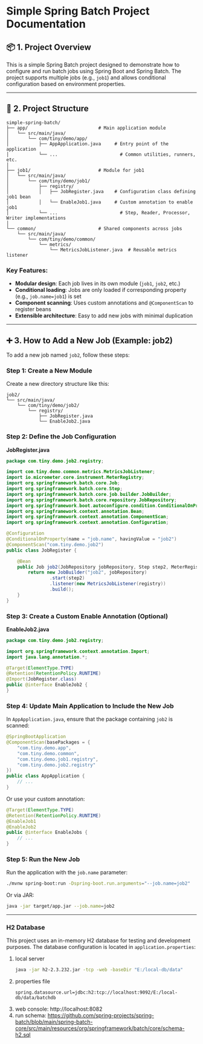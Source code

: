 # Simple Spring Batch Project Documentation

## 📦 1. Project Overview

This is a simple Spring Batch project designed to demonstrate how to configure and run batch jobs using Spring Boot and Spring Batch. The project supports multiple jobs (e.g., `job1`) and allows conditional configuration based on environment properties.

---

## 🧱 2. Project Structure

```
simple-spring-batch/
├── app/                          # Main application module
│   └── src/main/java/
│       └── com/tiny/demo/app/
│           ├── AppApplication.java     # Entry point of the application
│           └── ...                       # Common utilities, runners, etc.
│
├── job1/                         # Module for job1
│   └── src/main/java/
│       └── com/tiny/demo/job1/
│           ├── registry/
│           │   ├── JobRegister.java    # Configuration class defining job1 bean
│           │   └── EnableJob1.java     # Custom annotation to enable job1
│           └── ...                       # Step, Reader, Processor, Writer implementations
│
└── common/                       # Shared components across jobs
    └── src/main/java/
        └── com/tiny/demo/common/
            └── metrics/
                └── MetricsJobListener.java  # Reusable metrics listener
```


### Key Features:
- **Modular design**: Each job lives in its own module (`job1`, `job2`, etc.)
- **Conditional loading**: Jobs are only loaded if corresponding property (e.g., `job.name=job1`) is set
- **Component scanning**: Uses custom annotations and `@ComponentScan` to register beans
- **Extensible architecture**: Easy to add new jobs with minimal duplication

---

## ➕ 3. How to Add a New Job (Example: job2)

To add a new job named `job2`, follow these steps:

### Step 1: Create a New Module

Create a new directory structure like this:

```
job2/
└── src/main/java/
    └── com/tiny/demo/job2/
        └── registry/
            ├── JobRegister.java
            └── EnableJob2.java
```


### Step 2: Define the Job Configuration

**JobRegister.java**
```java
package com.tiny.demo.job2.registry;

import com.tiny.demo.common.metrics.MetricsJobListener;
import io.micrometer.core.instrument.MeterRegistry;
import org.springframework.batch.core.Job;
import org.springframework.batch.core.Step;
import org.springframework.batch.core.job.builder.JobBuilder;
import org.springframework.batch.core.repository.JobRepository;
import org.springframework.boot.autoconfigure.condition.ConditionalOnProperty;
import org.springframework.context.annotation.Bean;
import org.springframework.context.annotation.ComponentScan;
import org.springframework.context.annotation.Configuration;

@Configuration
@ConditionalOnProperty(name = "job.name", havingValue = "job2")
@ComponentScan("com.tiny.demo.job2")
public class JobRegister {

    @Bean
    public Job job2(JobRepository jobRepository, Step step2, MeterRegistry registry) {
        return new JobBuilder("job2", jobRepository)
                .start(step2)
                .listener(new MetricsJobListener(registry))
                .build();
    }
}
```


### Step 3: Create a Custom Enable Annotation (Optional)

**EnableJob2.java**
```java
package com.tiny.demo.job2.registry;

import org.springframework.context.annotation.Import;
import java.lang.annotation.*;

@Target(ElementType.TYPE)
@Retention(RetentionPolicy.RUNTIME)
@Import(JobRegister.class)
public @interface EnableJob2 {
}
```


### Step 4: Update Main Application to Include the New Job

In `AppApplication.java`, ensure that the package containing `job2` is scanned:

```java
@SpringBootApplication
@ComponentScan(basePackages = {
    "com.tiny.demo.app",
    "com.tiny.demo.common",
    "com.tiny.demo.job1.registry",
    "com.tiny.demo.job2.registry"
})
public class AppApplication {
    // ...
}
```


Or use your custom annotation:

```java
@Target(ElementType.TYPE)
@Retention(RetentionPolicy.RUNTIME)
@EnableJob1
@EnableJob2
public @interface EnableJobs {
    // ...
}
```


### Step 5: Run the New Job

Run the application with the `job.name` parameter:

```bash
./mvnw spring-boot:run -Dspring-boot.run.arguments="--job.name=job2"
```


Or via JAR:

```bash
java -jar target/app.jar --job.name=job2
```


---

### H2 Database
This project uses an in-memory H2 database for testing and development purposes. The database configuration is located in `application.properties`:

1. local server
    ```bash
    java -jar h2-2.3.232.jar -tcp -web -baseDir "E:/local-db/data"
    ```
2. properties file
    ```properties
    spring.datasource.url=jdbc:h2:tcp://localhost:9092/E:/local-db/data/batchdb
    ```
3. web console: http://localhost:8082
4. run schema: https://github.com/spring-projects/spring-batch/blob/main/spring-batch-core/src/main/resources/org/springframework/batch/core/schema-h2.sql